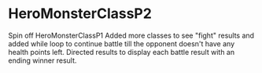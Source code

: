 # HeroMonsterClassP2
Spin off HeroMonsterClassP1  Added more classes to see "fight" results and added while loop to continue battle till the opponent doesn't have any health points left. Directed results to display each battle result with an ending winner result. 
